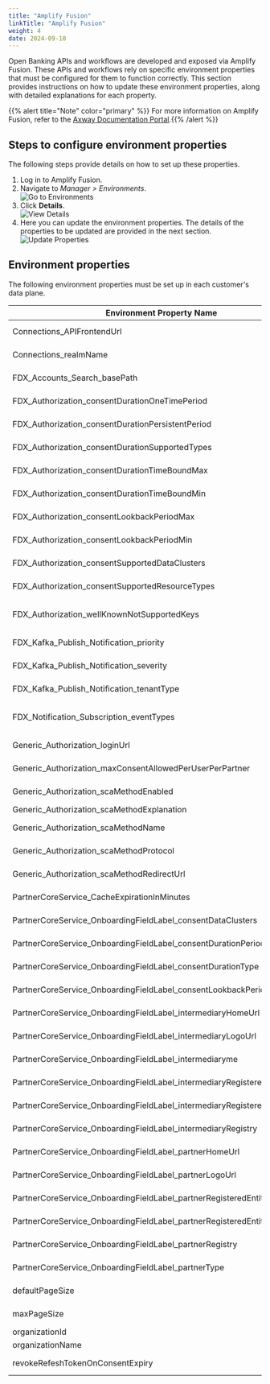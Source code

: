 ```yaml
---
title: "Amplify Fusion"
linkTitle: "Amplify Fusion"
weight: 4
date: 2024-09-10
---
```


Open Banking APIs and workflows are developed and exposed via Amplify Fusion. These APIs and workflows rely on specific environment properties that must be configured for them to function correctly. This section provides instructions on how to update these environment properties, along with detailed explanations for each property.

{{% alert title="Note" color="primary" %}} For more information on Amplify Fusion, refer to the [Axway Documentation Portal](https://docs.axway.com/bundle/amplify_integration/page/amplify_integration_guide.html).{{% /alert %}}

## Steps to configure environment properties

The following steps provide details on how to set up these properties.

1. Log in to Amplify Fusion.
2. Navigate to *Manager > Environments*. <br />
   ![Go to Environments](/Images/AI-Manager-Environments.png)
3. Click **Details**. <br />
   ![View Details](/Images/AI-Env-Property-Details.png)
4. Here you can update the environment properties. The details of the properties to be updated are provided in the next section.
   ![Update Properties](/Images/AI-Update-Environment-Properties.png)

## Environment properties

The following environment properties must be set up in each customer's data plane.

| Environment Property Name                                                | Description  |
|--------------------------------------------------------------------------|--------------|
| Connections_APIFrontendUrl                                               | URL to access the FDX APIs <br />**Example**:`https://griffin-design.openbanking.example.net:4443/`   |
| Connections_realmName                                                    | Realm Name in the authorization server representing customer tenant <br />**Example**: griffin-design |
| FDX_Accounts_Search_basePath                                             | Basepath of the FDX Accounts API <br />**Default**: /fdx/v6/core/accounts                             |
| FDX_Authorization_consentDurationOneTimePeriod                           | Default duration value (in days) for ONE_TIME consent <br />**Default**: 1                            |
| FDX_Authorization_consentDurationPersistentPeriod                        | Default long time duration of PERSISTENT consent <br />**Default**: 36525                             |
| FDX_Authorization_consentDurationSupportedTypes                          | Supported duration types of consent <br />**Default**: TIME_BOUND,ONE_TIME,PERSISTENT                 |
| FDX_Authorization_consentDurationTimeBoundMax                            | Maximum allowed duration period (in days) for TIME_BOUND consent <br />**Default**: 365               |
| FDX_Authorization_consentDurationTimeBoundMin                            | Minimum allowed duration period (in days) for TIME_BOUND consent <br />**Default**: 5                 |
| FDX_Authorization_consentLookbackPeriodMax                               | Maximum allowed lookback period (in days) for which historical data may be requested; measured from request time, not grant time <br />**Default**: 90 |
| FDX_Authorization_consentLookbackPeriodMin                               | Minimum allowed lookback period (in days) for which historical data may be requested; measured from request time, not grant time <br />**Default**: 1  |
| FDX_Authorization_consentSupportedDataClusters                           | Supported enumerations or types of the clusters of data elements that can be requested in a consent grant <br />**Default**: ACCOUNT_BASIC,ACCOUNT_DETAILED,TRANSACTIONS,STATEMENTS,CUSTOMER_CONTACT,CUSTOMER_PERSONAL,INVESTMENTS,PAYMENT_SUPPORT |
| FDX_Authorization_consentSupportedResourceTypes                          | Types of resources that can be requested and for which consent can be given <br />**Default**: ACCOUNT |
| FDX_Authorization_wellKnownNotSupportedKeys                              | The keys of a well known URI's response coming from the authorization server that need to be suppressed before sending the response <br />**Default**: introspection_endpoint,userinfo_endpoint,end_session_endpoint,check_session_iframe,device_authorization_endpoint,backchannel_authentication_endpoint,registration_endpoint |
| FDX_Kafka_Publish_Notification_priority                                  | Priority level of the logged events <br />**Default**: MEDIUM                                        |
| FDX_Kafka_Publish_Notification_severity                                  | Severity level of the logged events <br />**Default**: INFO                                          |
| FDX_Kafka_Publish_Notification_tenantType                                | Type of the tenant <br />**Default**: DATA_PROVIDER                                                  |
| FDX_Notification_Subscription_eventTypes                                 | Supported event types for subscription <br />**Default**: CONSENT_PARTIALLY_AUTHORIZED,CONSENT_AUTHORIZED,CONSENT_REJECTED,CONSENT_ON_HOLD,CONSENT_CONSUMED,CONSENT_EXPIRED,CONSENT_MODIFIED |
| Generic_Authorization_loginUrl                                           | Login url of the authorization server <br />**Example**: `https://auth.openbanking.example.net/realms/griffin-design/protocol/openid-connect/auth`|
| Generic_Authorization_maxConsentAllowedPerUserPerPartner                 | Maximum number of allowed consents per user per partner <br />**Default**: 10                         |
| Generic_Authorization_scaMethodEnabled                                   | If strong customer authentication is enabled <br />**Default**: TRUE                                  |
| Generic_Authorization_scaMethodExplanation                               | Description of the SCA method used                                                                |
| Generic_Authorization_scaMethodName                                      | SCA method name <br />**Default**: Keycloak Redirection                                               |
| Generic_Authorization_scaMethodProtocol                                  | SCA method protocol <br />**Default**: REDIRECT                                                       |
| Generic_Authorization_scaMethodRedirectUrl                               | SCA method redirect URL <br />**Example**: `https://auth.openbanking.example.net/realms/griffin-design/protocol/openid-connect/auth` |
| PartnerCoreService_CacheExpirationInMinutes                              | Cache expiration time in minutes <br />**Default**: 10                                                |
| PartnerCoreService_OnboardingFieldLabel_consentDataClusters              | Field from the onboarding portal that maps to data clusters <br />**Default**: Scope                  |
| PartnerCoreService_OnboardingFieldLabel_consentDurationPeriod            | Field from the partner onboarding portal that maps to consent duration period <br />**Default**: Duration Period  |
| PartnerCoreService_OnboardingFieldLabel_consentDurationType              | Field from the onboarding portal that maps to consent duration type <br />**Default**: Duration Type  |
| PartnerCoreService_OnboardingFieldLabel_consentLookbackPeriod            | Field from the onboarding portal that maps to consent lookback period <br />**Default**: Lookback Period          |
| PartnerCoreService_OnboardingFieldLabel_intermediaryHomeUrl              | Field from the onboarding portal that maps to intermediary uri <br />**Default**: Intermediary URI    |
| PartnerCoreService_OnboardingFieldLabel_intermediaryLogoUrl              | Field from the onboarding portal that maps to intermediary logo uri <br />**Default**: Intermediary Logo URI      |
| PartnerCoreService_OnboardingFieldLabel_intermediaryme                   | Field from the onboarding portal that maps to intermediary name <br />**Default**: Intermediary Name  |
| PartnerCoreService_OnboardingFieldLabel_intermediaryRegisteredEntityId   | Field from the onboarding portal that maps to intermediary registered entity id <br />**Default**: Intermediary Registered Entity Id |
| PartnerCoreService_OnboardingFieldLabel_intermediaryRegisteredEntityName | Field from the onboarding portal that maps to intermediary registered entity name <br />**Default**: Intermediary Registered Entity Name |
| PartnerCoreService_OnboardingFieldLabel_intermediaryRegistry             | Field from the onboarding portal that maps to intermediary registry <br />**Default**: Intermediary Registry      |
| PartnerCoreService_OnboardingFieldLabel_partnerHomeUrl                   | Field from the onboarding portal that maps to partner home url <br />**Default**: Website             |
| PartnerCoreService_OnboardingFieldLabel_partnerLogoUrl                   | Field from the onboarding portal that maps to logo uri <br />**Default**: Logo URI                    |
| PartnerCoreService_OnboardingFieldLabel_partnerRegisteredEntityId        | Field from the onboarding portal that maps to partner registered entity id <br />**Default**: Registered Entity Id |
| PartnerCoreService_OnboardingFieldLabel_partnerRegisteredEntityName      | Field from the onboarding portal that maps to registered entity name <br />**Default**: Registered Entity Name     |
| PartnerCoreService_OnboardingFieldLabel_partnerRegistry                  | Field from the onboarding portal that maps to partner registry <br />**Default**: Registry                         |
| PartnerCoreService_OnboardingFieldLabel_partnerType                      | Field from the onboarding portal that maps to partner type <br />**Default**: Entity Type                          |
| defaultPageSize                                                          | Default number of records in a single page <br />**Default**: 10                                      |
| maxPageSize                                                              | Maximum allowed number of records in a single page <br />**Default**: 100                             |
| organizationId                                                           | Organization identifier of the customer from market place                                         |
| organizationName                                                         | Organization name of the customer from market place                                               |
| revokeRefeshTokenOnConsentExpiry                                         | If refresh token needs to be revoked if consent expires <br />**Default**: TRUE                       |
